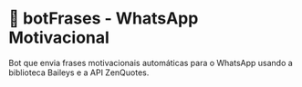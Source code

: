 # 🤖 botFrases - WhatsApp Motivacional

Bot que envia frases motivacionais automáticas para o WhatsApp usando a biblioteca Baileys e a API ZenQuotes.